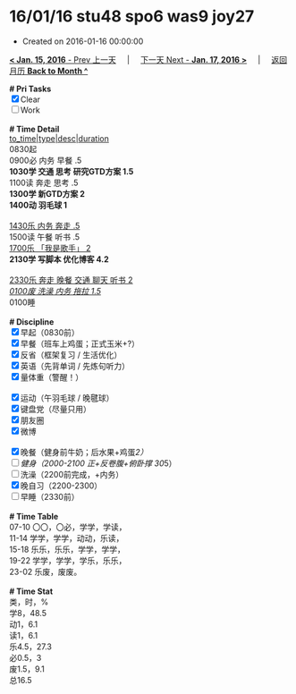 # 16/01/16 stu48 spo6 was9 joy27

- Created on 2016-01-16 00:00:00

[**< Jan. 15, 2016** - Prev 上一天](_archived/lifelogs/2016/01/d15.md) &nbsp; &nbsp; | &nbsp; &nbsp; [下一天 Next - **Jan. 17, 2016 >**](_archived/lifelogs/2016/01/d17.md) &nbsp; &nbsp; |  &nbsp; &nbsp; [返回月历 **Back to Month ^**](_archived/lifelogs/2016/01/index.md)
<br/>    <div><b># Pri Tasks</b></div>    <div><input checked="true" type="checkbox"/>Clear</div>    <div><input type="checkbox"/>Work</div>    <div><br/></div>    <div><b># Time Detail</b></div>    <div><u>to_time|type|desc|duration</u></div>    <div>0830起</div>    <div>0900必 内务 早餐 .5</div>    <div><b>1030学 交通 思考 研究GTD方案 1.5</b></div>    <div>1100读 奔走 思考 .5</div>    <div><b>1300学 新GTD方案 2</b></div>    <div><b>1400动 羽毛球 1</b></div>    <div><br/></div>    <div><u>1430乐 内务 奔走 .5</u></div>    <div>1500读 午餐 听书 .5</div>    <div><u>1700乐 「我是歌手」 2</u></div>    <div><b>2130学 写脚本 优化博客 4.2</b></div>    <div><br/></div>    <div><u>2330乐 奔走 晚餐 交通 聊天 听书 2</u></div>    <div><u><i>0100废 洗澡 内务 拖拉 1.5</i></u></div>    <div>0100睡</div>    <div><br/></div>    <div><b># Discipline</b></div>    <div><input checked="true" type="checkbox"/>早起（0830前）</div>    <div><input checked="true" type="checkbox"/>早餐（班车上鸡蛋；正式玉米+?）</div>    <div><input checked="true" type="checkbox"/>反省（框架复习 / 生活优化）</div>    <div><input checked="true" type="checkbox"/>英语（先背单词 / 先炼句听力）</div>    <div><input checked="true" type="checkbox"/>量体重（警醒！）</div>    <div><br/></div>    <div><input checked="true" type="checkbox"/>运动（午羽毛球 / 晚毽球）</div>    <div><input checked="true" type="checkbox"/>键盘党（尽量只用）</div>    <div><input checked="true" type="checkbox"/>朋友圈</div>    <div><input checked="true" type="checkbox"/>微博</div>    <div><br/></div>    <div><input checked="true" type="checkbox"/>晚餐（健身前牛奶；后水果+鸡蛋*2）</div>    <div><input type="checkbox"/>健身（2000-2100 正+反卷腹+俯卧撑 30*5）</div>    <div><input type="checkbox"/>洗澡（2200前完成，+内务）</div>    <div><input checked="true" type="checkbox"/>晚自习（2200-2300）</div>    <div><input type="checkbox"/>早睡（2330前）</div>    <div><br/></div>    <div><b># Time Table</b></div>    <div>07-10 〇〇，〇必，学学，学读，</div>    <div>11-14 学学，学学，动动，乐读，</div>    <div>15-18 乐乐，乐乐，学学，学学，</div>    <div>19-22 学学，学学，学乐，乐乐，</div>    <div>23-02 乐废，废废。</div>    <div><br/></div>    <div><b># Time Stat</b></div>    <div>类，时，%</div>    <div>学8，48.5</div>    <div>动1，6.1</div>    <div>读1，6.1</div>    <div>乐4.5，27.3</div>    <div>必0.5，3</div>    <div>废1.5，9.1</div>    <div>总16.5</div>
